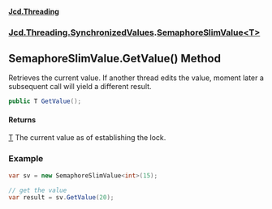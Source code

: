 #### [Jcd.Threading](index.md 'index')
### [Jcd.Threading.SynchronizedValues](Jcd.Threading.SynchronizedValues.md 'Jcd.Threading.SynchronizedValues').[SemaphoreSlimValue&lt;T&gt;](SemaphoreSlimValue_T_.md 'Jcd.Threading.SynchronizedValues.SemaphoreSlimValue<T>')

## SemaphoreSlimValue<T>.GetValue() Method

Retrieves the current value. If another thread edits the value, moment later a subsequent
call will yield a different result.

```csharp
public T GetValue();
```

#### Returns
[T](SemaphoreSlimValue_T_.md#Jcd.Threading.SynchronizedValues.SemaphoreSlimValue_T_.T 'Jcd.Threading.SynchronizedValues.SemaphoreSlimValue<T>.T')
The current value as of establishing the lock.

### Example

```csharp
var sv = new SemaphoreSlimValue<int>(15);

// get the value
var result = sv.GetValue(20);
```